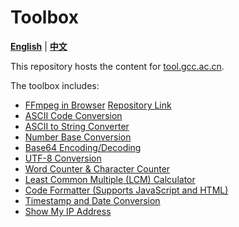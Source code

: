 # Toolbox

[**English**](./README.md) | [**中文**](./README_ZH.md)

This repository hosts the content for [tool.gcc.ac.cn](https://tool.gcc.ac.cn).

The toolbox includes:
- [FFmpeg in Browser](https://ffmpeg.gcc.ac.cn/en/index.html) [Repository Link](https://github.com/chn-lee-yumi/ffmpeg_in_browser)
- [ASCII Code Conversion](https://tool.gcc.ac.cn/en/ascii.html)
- [ASCII to String Converter](https://tool.gcc.ac.cn/en/ascii_string.html)
- [Number Base Conversion](https://tool.gcc.ac.cn/en/base_converter.html)
- [Base64 Encoding/Decoding](https://tool.gcc.ac.cn/en/base64.html)
- [UTF-8 Conversion](https://tool.gcc.ac.cn/en/utf8.html)
- [Word Counter & Character Counter](https://tool.gcc.ac.cn/en/word_count.html)
- [Least Common Multiple (LCM) Calculator](https://tool.gcc.ac.cn/en/lcm.html)
- [Code Formatter (Supports JavaScript and HTML)](https://tool.gcc.ac.cn/en/formatter.html)
- [Timestamp and Date Conversion](https://tool.gcc.ac.cn/en/timestamp.html)
- [Show My IP Address](https://ip.gcc.ac.cn/)
